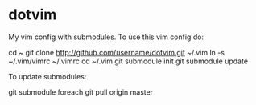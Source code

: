 dotvim
======

My vim config with submodules. To use this vim config do:

cd ~
git clone http://github.com/username/dotvim.git ~/.vim
ln -s ~/.vim/vimrc ~/.vimrc
cd ~/.vim
git submodule init
git submodule update


To update submodules:

git submodule foreach git pull origin master
